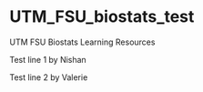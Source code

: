 # UTM_FSU_biostats_test
UTM FSU Biostats Learning Resources

Test line 1 by Nishan

Test line 2 by Valerie
